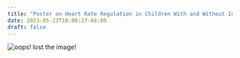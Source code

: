 ```yaml
---
title: "Poster on Heart Rate Regulation in Children With and Without Internalizing Disorders"
date: 2023-05-23T10:00:27-04:00
draft: false
---
```

![oops! lost the image!](/images/test-img.jpg)







